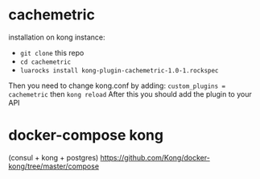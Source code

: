 # cachemetric
installation on kong instance:
- `git clone` this repo
- `cd cachemetric`
- `luarocks install kong-plugin-cachemetric-1.0-1.rockspec`

Then you need to change kong.conf by adding:
`custom_plugins = cachemetric` then `kong reload`
After this you should add the plugin to your API

# docker-compose kong
(consul + kong + postgres)
https://github.com/Kong/docker-kong/tree/master/compose
